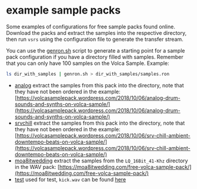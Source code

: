 example sample packs
====================

Some examples of configurations for free sample packs found online. Download
the packs and extract the samples into the respective directory, then run
`vsrs` using the configuration file to generate the transfer stream.

You can use the [genron.sh](./genron.sh) script to generate a starting point
for a sample pack configuration if you have a directory filled with samples.
Remember that you can only have 100 samples on the Volca Sample. Example:

```bash
ls dir_with_samples | genron.sh > dir_with_samples/samples.ron
```

* [analog](./analog/analog.ron) extract the samples from this pack into the directory, note that they have not been ordered in the example:
    [https://volcasamplepack.wordpress.com/2018/10/06/analog-drum-sounds-and-synths-on-volca-sample/](https://volcasamplepack.wordpress.com/2018/10/06/analog-drum-sounds-and-synths-on-volca-sample/)
* [srvchill](./srvchill/srvchill.ron) extract the samples from this pack into the directory, note that they have not been ordered in the example:
    [https://volcasamplepack.wordpress.com/2018/10/06/srv-chill-ambient-downtempo-beats-on-volca-sample/](https://volcasamplepack.wordpress.com/2018/10/06/srv-chill-ambient-downtempo-beats-on-volca-sample/)
* [moa8itwedding](./moa8itwedding/moa8itwedding.ron) extract the samples from the `LQ_16Bit_41-Khz` directory in the WAV pack:
    [https://moa8itwedding.com/free-volca-sample-pack/](https://moa8itwedding.com/free-volca-sample-pack/)
* [test](./test/test.ron) used for test, `kick.wav` can be found [here](https://github.com/korginc/volcasample/blob/master/example/execute_gnulinux/02%20Kick%203.wav)